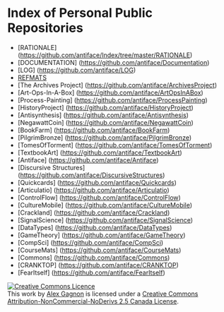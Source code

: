 Index of Personal Public Repositories
=====================================

* [RATIONALE] (https://github.com/antiface/Index/tree/master/RATIONALE)
* [DOCUMENTATION] (https://github.com/antiface/Documentation)
* [LOG] (https://github.com/antiface/LOG)
* [REFMATS](https://github.com/antiface/Refmats)
* [The Archives Project] (https://github.com/antiface/ArchivesProject)
* [Art-Ops-In-A-Box] (https://github.com/antiface/ArtOpsInABox)
* [Process-Painting] (https://github.com/antiface/ProcessPainting)
* [HistoryProject] (https://github.com/antiface/HistoryProject)
* [Antisynthesis] (https://github.com/antiface/Antisynthesis)
* [NegawattCoin] (https://github.com/antiface/NegawattCoin)
* [BookFarm] (https://github.com/antiface/BookFarm)
* [PilgrimBronze] (https://github.com/antiface/PilgrimBronze)
* [TomesOfTorment] (https://github.com/antiface/TomesOfTorment)
* [TextbookArt] (https://github.com/antiface/TextbookArt)
* [Antiface] (https://github.com/antiface/Antiface)
* [Discursive Structures] (https://github.com/antiface/DiscursiveStructures)
* [Quickcards] (https://github.com/antiface/Quickcards)
* [Articulatio] (https://github.com/antiface/Articulatio)
* [ControlFlow] (https://github.com/antiface/ControlFlow)
* [CultureMobile] (https://github.com/antiface/CultureMobile)
* [Crackland] (https://github.com/antiface/Crackland)
* [SignalScience] (https://github.com/antiface/SignalScience)
* [DataTypes] (https://github.com/antiface/DataTypes)
* [GameTheory] (https://github.com/antiface/GameTheory)
* [CompSci] (https://github.com/antiface/CompSci)
* [CourseMats] (https://github.com/antiface/CourseMats)
* [Commons] (https://github.com/antiface/Commons)
* [CRANKTOP] (https://github.com/antiface/CRANKTOP)
* [FearItself] (https://github.com/antiface/FearItself)


<a rel="license" href="http://creativecommons.org/licenses/by-nc-nd/2.5/ca/deed.en_GB"><img alt="Creative Commons Licence" style="border-width:0" src="http://i.creativecommons.org/l/by-nc-nd/2.5/ca/80x15.png" /></a><br />This work by <a xmlns:cc="http://creativecommons.org/ns#" href="http://alexgagnon.com" property="cc:attributionName" rel="cc:attributionURL">Alex Gagnon</a> is licensed under a <a rel="license" href="http://creativecommons.org/licenses/by-nc-nd/2.5/ca/deed.en_GB">Creative Commons Attribution-NonCommercial-NoDerivs 2.5 Canada License</a>.
